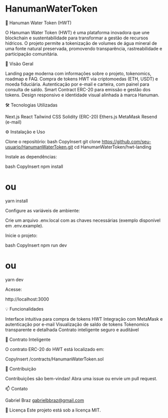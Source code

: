 # HanumanWaterToken
🌊 Hanuman Water Token (HWT)

O Hanuman Water Token (HWT) é uma plataforma inovadora que une blockchain e sustentabilidade para transformar a gestão de recursos hídricos. O projeto permite a tokenização de volumes de água mineral de uma fonte natural preservada, promovendo transparência, rastreabilidade e participação comunitária.

🚀 Visão Geral

Landing page moderna com informações sobre o projeto, tokenomics, roadmap e FAQ.
Compra de tokens HWT via criptomoedas (ETH, USDT) e moeda fiduciária.
Autenticação por e-mail e carteira, com painel para consulta de saldo.
Smart Contract ERC-20 para emissão e gestão dos tokens.
Design responsivo e identidade visual alinhada à marca Hanuman.


🛠️ Tecnologias Utilizadas

Next.js
React
Tailwind CSS
Solidity (ERC-20)
Ethers.js
MetaMask
Resend (e-mail)

⚙️ Instalação e Uso

Clone o repositório:
bash
CopyInsert
git clone https://github.com/seu-usuario/HanumanWaterToken.git
cd HanumanWaterToken/hwt-landing

Instale as dependências:

bash
CopyInsert
npm install
# ou
yarn install

Configure as variáveis de ambiente:

Crie um arquivo .env.local com as chaves necessárias (exemplo disponível em .env.example).

Inicie o projeto:

bash
CopyInsert
npm run dev
# ou
yarn dev

Acesse:

http://localhost:3000

💡 Funcionalidades

Interface intuitiva para compra de tokens HWT
Integração com MetaMask e autenticação por e-mail
Visualização de saldo de tokens
Tokenomics transparente e detalhada
Contrato inteligente seguro e auditável

📄 Contrato Inteligente

O contrato ERC-20 do HWT está localizado em:

CopyInsert
/contracts/HanumanWaterToken.sol

🤝 Contribuição

Contribuições são bem-vindas!
Abra uma issue ou envie um pull request.

📫 Contato

Gabriel Braz
gabrielbbraz@gmail.com

📝 Licença
Este projeto está sob a licença MIT.

